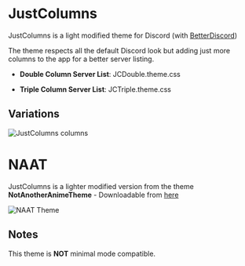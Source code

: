 # JustColumns
JustColumns is a light modified theme for Discord (with [BetterDiscord](https://github.com/rauenzi/BetterDiscordApp/releases/latest))

The theme respects all the default Discord look but adding just more columns to the app for a better server listing.

* **Double Column Server List**: JCDouble.theme.css

* **Triple Column Server List**: JCTriple.theme.css

## Variations
![JustColumns columns](https://i.imgur.com/aUHBcGJ.jpg)



# NAAT
JustColumns is a lighter modified version from the theme **NotAnotherAnimeTheme** - Downloadable from [here][1]

![NAAT Theme](https://i.imgur.com/NZPhaIb.jpg)

[1]: https://github.com/puckzxz/NotAnotherAnimeTheme

## Notes
This theme is **NOT** minimal mode compatible.

